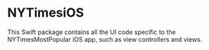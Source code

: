 # NYTimesiOS

This Swift package contains all the UI code specific to the NYTimesMostPopular iOS app, such as view controllers and views.
